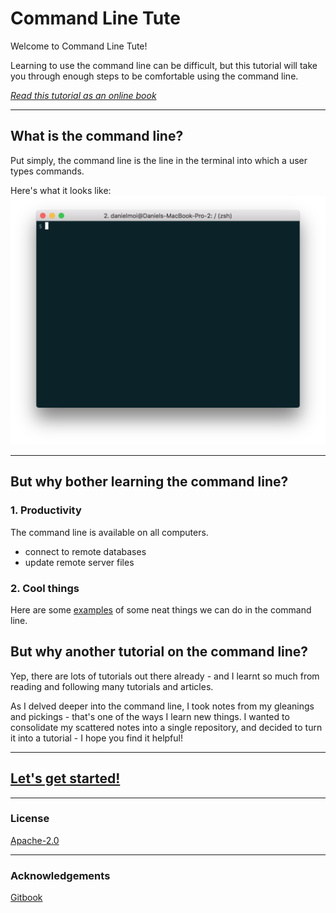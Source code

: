 # Command Line Tute

Welcome to Command Line Tute!

Learning to use the command line can be difficult, but this tutorial will take you through
enough steps to be comfortable using the command line.

[_Read this tutorial as an online book_](https://danielmoi.gitbooks.io/command-line-tute/)

---
## What is the command line?
Put simply, the command line is the line in the terminal into which a user types commands.

Here's what it looks like:
![Command Line](/screenshots/command-line.png)


---
## But why bother learning the command line?

### 1. Productivity
The command line is available on all computers.

- connect to remote databases
- update remote server files

### 2. Cool things
Here are some [examples](/cool-things.md) of some neat things we can do in the command line.


## But why another tutorial on the command line?
Yep, there are lots of tutorials out there already - and I learnt so much from reading and
following many tutorials and articles.

As I delved deeper into the command line, I took notes from my gleanings and pickings - that's one of the ways
I learn new things. I wanted to consolidate my scattered notes into a single repository, and
decided to turn it into a tutorial - I hope you find it helpful!

---
## [Let's get started!](00-setup.md)


---
### License
[Apache-2.0](LICENSE.txt)


___
### Acknowledgements
[Gitbook](https://www.gitbook.com/)

